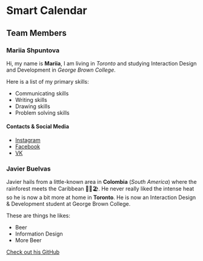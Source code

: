 # Smart Calendar

## Team Members

### Mariia Shpuntova

Hi, my name is **Mariia**, I am living in *Toronto* and studying Interaction Design and Development in *George Brown College*.

Here is a list of my primary skills:
* Communicating skills
* Writing skills
* Drawing skills
* Problem solving skills

#### Contacts & Social Media
* [Instagram](https://www.instagram.com/marrriia.s/)
* [Facebook](https://www.facebook.com/people/Maria-Shpuntova/100010805882816)
* [VK](https://vk.com/masha211999)

### Javier Buelvas

Javier hails from a little-known area in **Colombia** (_South America_) where the rainforest meets the Caribbean 🌳🌴🏖.
He never really liked the intense heat so he is now a bit more at home in **Toronto**.
He is now an Interaction Design & Development student at George Brown College.

  These are things he likes:
  * Beer
  * Information Design
  * More Beer

[Check out his GitHub](https://github.com/javier-buelvas)
